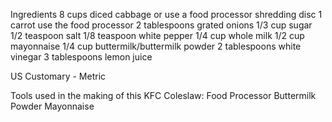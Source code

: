 Ingredients
8 cups diced cabbage or use a food processor shredding disc
1 carrot use the food processor
2 tablespoons grated onions
1/3 cup sugar
1/2 teaspoon salt
1/8 teaspoon white pepper
1/4 cup whole milk
1/2 cup mayonnaise
1/4 cup buttermilk/buttermilk powder
2 tablespoons white vinegar
3 tablespoons lemon juice

US Customary - Metric

Tools used in the making of this KFC Coleslaw:
Food Processor
Buttermilk Powder
Mayonnaise